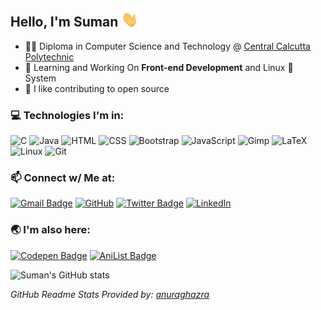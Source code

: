 ## Hello, I'm Suman <img src="./assets/waving_hand.gif" width="30px"></h2>

- :man_student: Diploma in Computer Science and Technology @ [Central Calcutta Polytechnic](https://en.wikipedia.org/wiki/Central_Calcutta_Polytechnic)
- :telescope: Learning and Working On **Front-end Development** and Linux 🐧 System
- 🌟 I like contributing to open source 

<!-- ### :open_file_folder: Projects:
- #### [Storydeck](https://github.com/Team-Storydeck/storydeck) 
     An Open-Source and Cross-platform App to listen, collect and download Audio Stories :headphones: [WIP]
- #### [Web Development Projects](https://github.com/thatsuman/web-dev-projects)
    - [CCP College Site](https://ccp.suman.social/) | [Repo](https://github.com/thatsuman/ccpkolkata)
    - [WB Tourism Site](https://tourism.suman.social/) | [Repo](https://github.com/thatsuman/wbtourism) -->
    
### :computer: Technologies I'm in:

![C](http://img.shields.io/badge/-C-3776AB?style=square&logo=c&logoColor=d8e3e7) ![Java](http://img.shields.io/badge/-Java-eeebdd?style=square&logo=Java&logoColor=d44000) ![HTML](https://img.shields.io/badge/-HTML5-%23F7DF1C?style=square&logo=html5&logoColor=ccffbd&color=310b0b) ![CSS](https://img.shields.io/badge/-CSS3-%23F7DF1C?style=square&logo=css3&logoColor=51c4d3&color=2b4f60) ![Bootstrap](https://img.shields.io/badge/-Bootstrap-%23F7DF1C?style=square&logo=bootstrap&logoColor=fff&color=7952b3) ![JavaScript](https://img.shields.io/badge/-JavaScript-%23F7DF1C?style=square&logo=javascript&logoColor=000000&color=f0c929) ![Gimp](https://img.shields.io/badge/-Gimp-%23F7DF1C?style=square&logo=gimp&logoColor=f39189&color=1b1717) ![LaTeX](http://img.shields.io/badge/-LaTeX-008080?style=square&logo=latex&logoColor=ffffff) ![Linux](http://img.shields.io/badge/-Linux-1793d1?style=square&logo=linux&logoColor=white) ![Git](http://img.shields.io/badge/-Git-383e56?style=square&logo=git&logoColor=ffffff)

### :mailbox: Connect w/ Me at:  
[![Gmail Badge](https://img.shields.io/badge/-suman.mondal@outlook.in-0078D4?style=flat-square&logo=microsoft-outlook&logoColor=white&link=mailto:suman.mondal@outlook.in)](mailto:suman.mondal@outlook.in) [![GitHub](https://img.shields.io/badge/-thatsuman-132c33?style=flat-square&logo=github&logoColor=white&link=https://github.com/thatsuman)](https://github.com/thatsuman) [![Twitter Badge](https://img.shields.io/badge/-thatsumann-1ca0f1?style=flat-square&logo=twitter&logoColor=white&link=https://twitter.com/thatsumann)](https://twitter.com/thatsumann) [![LinkedIn](https://img.shields.io/badge/-thatsuman-0061a8?style=flat-square&logo=linkedin&logoColor=white&link=https://linkedin.com/in/thatsuman)](https://linkedin.com/in/thatsuman)

### :earth_asia: I'm also here: 
[![Codepen Badge](https://img.shields.io/badge/-sumanmondal-132c33?style=flat-square&logo=codepen&logoColor=white&link=https://codepen.io/sumanmondal)](https://codepen.io/sumanmondal) [![AniList Badge](https://img.shields.io/badge/-sumanmondal-A2DBFA?style=flat-square&logo=anilist&logoColor=0061A8&link=https://anilist.co/user/sumanmondal/)](https://anilist.co/user/sumanmondal/)

![Suman's GitHub stats](https://github-readme-stats.vercel.app/api?username=thatsuman&count_private=true&show_icons=true&theme=tokyonight)
 
 _GitHub Readme Stats Provided by: [anuraghazra](https://github.com/anuraghazra/github-readme-stats)_

<!-- <p align=center>
<img src="./assets/virus_downloading.gif" width=450px>
</p> -->


